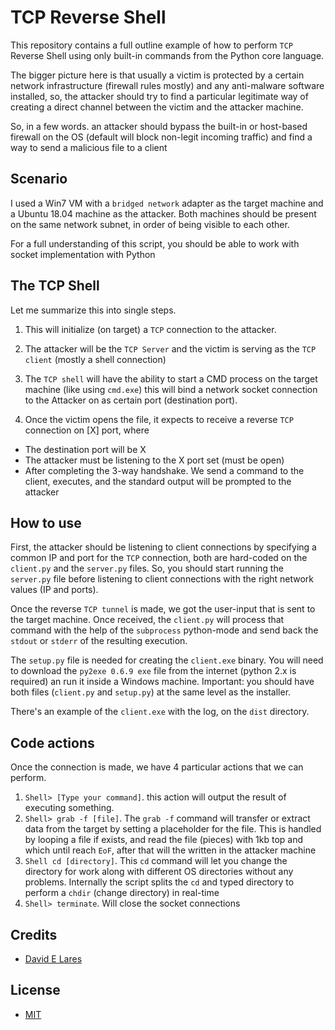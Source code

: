 # TCP Reverse Shell

This repository contains a full outline example of how to perform `TCP` Reverse Shell using only built-in commands from the Python core language.

The bigger picture here is that usually a victim is protected by a certain network infrastructure (firewall rules mostly) and any anti-malware software installed, so, the attacker should try to find a particular legitimate way of creating a direct channel between the victim and the attacker machine.

So, in a few words. an attacker should bypass the built-in or host-based firewall on the OS (default will block non-legit incoming traffic) and find a way to send a malicious file to a client

## Scenario

I used a Win7 VM with a `bridged network` adapter as the target machine and a Ubuntu 18.04 machine as the attacker. Both machines should be present on the same network subnet, in order of being visible to each other.

For a full understanding of this script, you should be able to work with socket implementation with Python

## The TCP Shell

Let me summarize this into single steps.

1. This will initialize (on target) a `TCP` connection to the attacker.
2. The attacker will be the `TCP Server` and the victim is serving as the `TCP client` (mostly a shell connection)
3. The `TCP shell` will have the ability to start a CMD process on the target machine (like using `cmd.exe`) this will bind a network socket connection to the Attacker on as certain port (destination port).

4. Once the victim opens the file, it expects to receive a reverse `TCP` connection on [X] port, where
  - The destination port will be X
  - The attacker must be listening to the X port set (must be open)
  - After completing the 3-way handshake. We send a command to the client, executes, and the standard output will be prompted to the attacker

## How to use

First, the attacker should be listening to client connections by specifying a common IP and port for the `TCP` connection, both are hard-coded on the `client.py` and the `server.py` files. So, you should start running the `server.py` file before listening to client connections with the right network values (IP and ports).

Once the reverse `TCP tunnel` is made, we got the user-input that is sent to the target machine. Once received, the `client.py` will process that command with the help of the `subprocess` python-mode and send back the `stdout` or `stderr` of the resulting execution.

The `setup.py` file is needed for creating the `client.exe` binary. You will need to download the `py2exe 0.6.9 exe` file from the internet (python 2.x is required) an run it inside a Windows machine. Important: you should have both files (`client.py` and `setup.py`) at the same level as the installer.

There's an example of the `client.exe` with the log, on the `dist` directory.

## Code actions

Once the connection is made, we have 4 particular actions that we can perform.

1. `Shell> [Type your command]`. this action will output the result of executing something.
2. `Shell> grab -f [file]`. The `grab -f` command will transfer or extract data from the target by setting a placeholder for the file. This is handled by looping a file if exists, and read the file (pieces) with 1kb top and which until reach `EoF`, after that will the written in the attacker machine
3. `Shell cd [directory]`. This `cd` command will let you change the directory for work along with different OS directories without any problems. Internally the script splits the `cd` and typed directory to perform a `chdir` (change directory) in real-time
4. `Shell> terminate`. Will close the socket connections

## Credits

 - [David E Lares](https://twitter.com/davidlares3)

## License

 - [MIT](https://opensource.org/licenses/MIT)
